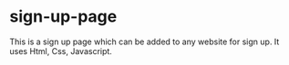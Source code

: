 # sign-up-page
This is a sign up page which can be added to any website for sign up. It uses Html, Css, Javascript.

